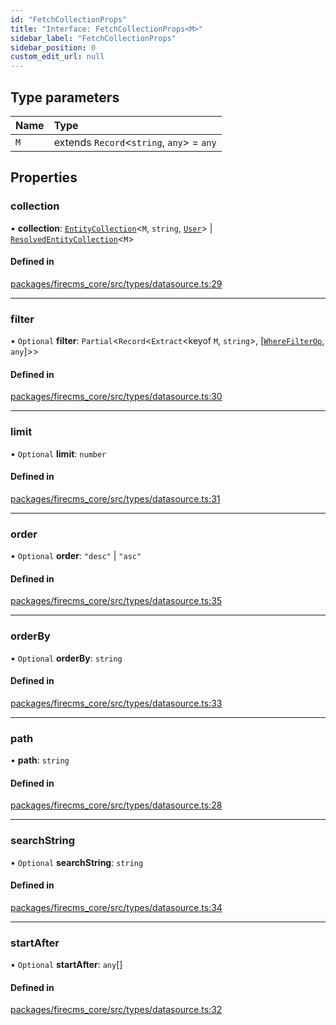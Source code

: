 ```yaml
---
id: "FetchCollectionProps"
title: "Interface: FetchCollectionProps<M>"
sidebar_label: "FetchCollectionProps"
sidebar_position: 0
custom_edit_url: null
---
```


## Type parameters

| Name | Type |
| :------ | :------ |
| `M` | extends `Record`\<`string`, `any`\> = `any` |

## Properties

### collection

• **collection**: [`EntityCollection`](EntityCollection.md)\<`M`, `string`, [`User`](../types/User.md)\> \| [`ResolvedEntityCollection`](../types/ResolvedEntityCollection.md)\<`M`\>

#### Defined in

[packages/firecms_core/src/types/datasource.ts:29](https://github.com/FireCMSco/firecms/blob/d45f3739/packages/firecms_core/src/types/datasource.ts#L29)

___

### filter

• `Optional` **filter**: `Partial`\<`Record`\<`Extract`\<keyof `M`, `string`\>, [[`WhereFilterOp`](../types/WhereFilterOp.md), `any`]\>\>

#### Defined in

[packages/firecms_core/src/types/datasource.ts:30](https://github.com/FireCMSco/firecms/blob/d45f3739/packages/firecms_core/src/types/datasource.ts#L30)

___

### limit

• `Optional` **limit**: `number`

#### Defined in

[packages/firecms_core/src/types/datasource.ts:31](https://github.com/FireCMSco/firecms/blob/d45f3739/packages/firecms_core/src/types/datasource.ts#L31)

___

### order

• `Optional` **order**: ``"desc"`` \| ``"asc"``

#### Defined in

[packages/firecms_core/src/types/datasource.ts:35](https://github.com/FireCMSco/firecms/blob/d45f3739/packages/firecms_core/src/types/datasource.ts#L35)

___

### orderBy

• `Optional` **orderBy**: `string`

#### Defined in

[packages/firecms_core/src/types/datasource.ts:33](https://github.com/FireCMSco/firecms/blob/d45f3739/packages/firecms_core/src/types/datasource.ts#L33)

___

### path

• **path**: `string`

#### Defined in

[packages/firecms_core/src/types/datasource.ts:28](https://github.com/FireCMSco/firecms/blob/d45f3739/packages/firecms_core/src/types/datasource.ts#L28)

___

### searchString

• `Optional` **searchString**: `string`

#### Defined in

[packages/firecms_core/src/types/datasource.ts:34](https://github.com/FireCMSco/firecms/blob/d45f3739/packages/firecms_core/src/types/datasource.ts#L34)

___

### startAfter

• `Optional` **startAfter**: `any`[]

#### Defined in

[packages/firecms_core/src/types/datasource.ts:32](https://github.com/FireCMSco/firecms/blob/d45f3739/packages/firecms_core/src/types/datasource.ts#L32)
